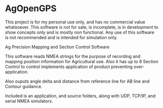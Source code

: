
# AgOpenGPS

This project is for my personal use only, and has no commercial value whatsoever. This software is not for sale, is incomplete, is in development to show concepts only and is mostly non functional. Any use of this software is not recommended and is intended for simulation only.

Ag Precision Mapping and Section Control Software

This software reads NMEA strings for the purpose of recording and mapping position information 
for Agricultural use. Also it has up to 8 Section Control to control implements application of product
preventing over-application.

Also ouputs angle delta and distance from reference line for AB line and Contour guidance.

Included is an application, and source folders, along with UDP, TCP/IP, and serial NMEA simulators. 

